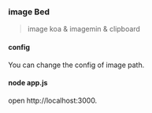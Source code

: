 ### image Bed

> image koa & imagemin & clipboard

#### config

You can change the config of image path.

#### node app.js

open http://localhost:3000.

